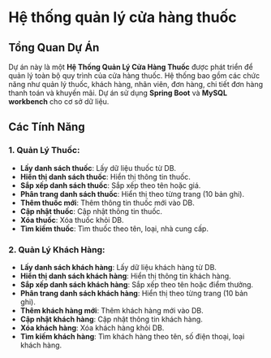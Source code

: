 # Hệ thống quản lý cửa hàng thuốc
## Tổng Quan Dự Án

Dự án này là một **Hệ Thống Quản Lý Cửa Hàng Thuốc** được phát triển để quản lý toàn bộ quy trình của cửa hàng thuốc. Hệ thống bao gồm các chức năng như quản lý thuốc, khách hàng, nhân viên, đơn hàng, chi tiết đơn hàng thanh toán và khuyến mãi. Dự án sử dụng **Spring Boot** và **MySQL workbench** cho cơ sở dữ liệu.

## Các Tính Năng

### 1. **Quản Lý Thuốc**:

* **Lấy danh sách thuốc**: Lấy dữ liệu thuốc từ DB.
* **Hiển thị danh sách thuốc**: Hiển thị thông tin thuốc.
* **Sắp xếp danh sách thuốc**: Sắp xếp theo tên hoặc giá.
* **Phân trang danh sách thuốc**: Hiển thị theo từng trang (10 bản ghi).
* **Thêm thuốc mới**: Thêm thông tin thuốc mới vào DB.
* **Cập nhật thuốc**: Cập nhật thông tin thuốc.
* **Xóa thuốc**: Xóa thuốc khỏi DB.
* **Tìm kiếm thuốc**: Tìm thuốc theo tên, loại, nhà cung cấp.


### 2. **Quản Lý Khách Hàng**:

* **Lấy danh sách khách hàng**: Lấy dữ liệu khách hàng từ DB.
* **Hiển thị danh sách khách hàng**: Hiển thị thông tin khách hàng.
* **Sắp xếp danh sách khách hàng**: Sắp xếp theo tên hoặc điểm thưởng.
* **Phân trang danh sách khách hàng**: Hiển thị theo từng trang (10 bản ghi).
* **Thêm khách hàng mới**: Thêm khách hàng mới vào DB.
* **Cập nhật khách hàng**: Cập nhật thông tin khách hàng.
* **Xóa khách hàng**: Xóa khách hàng khỏi DB.
* **Tìm kiếm khách hàng**: Tìm khách hàng theo tên, số điện thoại, loại khách hàng.

